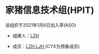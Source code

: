 # 家猪信息技术组(HPIT)

该组织于2021年1月6日加入萃(ASO)

- 组建人：[LZH](https://github.com/HPLZH)

- 成员：[LZH](https://github.com/HPLZH),[LJH](https://github.com/aso-ljh),(CYX为预备成员)
